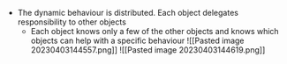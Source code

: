 - The dynamic behaviour is distributed. Each object delegates responsibility to other objects
	- Each object knows only a few of the other objects and knows which objects can help with a specific behaviour
![[Pasted image 20230403144557.png]]
![[Pasted image 20230403144619.png]]
